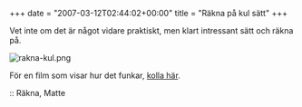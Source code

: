 +++
date = "2007-03-12T02:44:02+00:00"
title = "Räkna på kul sätt"
+++

Vet inte om det är något vidare praktiskt, men klart intressant sätt och räkna på.

<img id="image350" src="/images/2007/03/rakna-kul.png" alt="rakna-kul.png" />

För en film som visar hur det funkar, [kolla här][1].

:: Räkna, Matte

<small></small>

 [1]: http://bildligttalat.com/?p=1439
